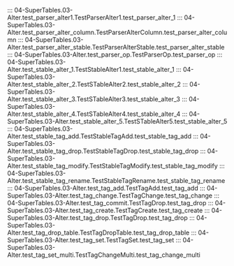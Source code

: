 ::: 04-SuperTables.03-Alter.test_parser_alter1.TestParserAlter1.test_parser_alter_1
::: 04-SuperTables.03-Alter.test_parser_alter_column.TestParserAlterColumn.test_parser_alter_column
::: 04-SuperTables.03-Alter.test_parser_alter_stable.TestParserAlterStable.test_parser_alter_stable
::: 04-SuperTables.03-Alter.test_parser_op.TestParserOp.test_parser_op
::: 04-SuperTables.03-Alter.test_stable_alter_1.TestStableAlter1.test_stable_alter_1
::: 04-SuperTables.03-Alter.test_stable_alter_2.TestSTableAlter2.test_stable_alter_2
::: 04-SuperTables.03-Alter.test_stable_alter_3.TestSTableAlter3.test_stable_alter_3
::: 04-SuperTables.03-Alter.test_stable_alter_4.TestSTableAlter4.test_stable_alter_4
::: 04-SuperTables.03-Alter.test_stable_alter_5.TestSTableAlter5.test_stable_alter_5
::: 04-SuperTables.03-Alter.test_stable_tag_add.TestStableTagAdd.test_stable_tag_add
::: 04-SuperTables.03-Alter.test_stable_tag_drop.TestStableTagDrop.test_stable_tag_drop
::: 04-SuperTables.03-Alter.test_stable_tag_modify.TestStableTagModify.test_stable_tag_modify
::: 04-SuperTables.03-Alter.test_stable_tag_rename.TestStableTagRename.test_stable_tag_rename
::: 04-SuperTables.03-Alter.test_tag_add.TestTagAdd.test_tag_add
::: 04-SuperTables.03-Alter.test_tag_change.TestTagChange.test_tag_change
::: 04-SuperTables.03-Alter.test_tag_commit.TestTagDrop.test_tag_drop
::: 04-SuperTables.03-Alter.test_tag_create.TestTagCreate.test_tag_create
::: 04-SuperTables.03-Alter.test_tag_drop.TestTagDrop.test_tag_drop
::: 04-SuperTables.03-Alter.test_tag_drop_table.TestTagDropTable.test_tag_drop_table
::: 04-SuperTables.03-Alter.test_tag_set.TestTagSet.test_tag_set
::: 04-SuperTables.03-Alter.test_tag_set_multi.TestTagChangeMulti.test_tag_change_multi
